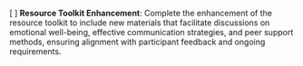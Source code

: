 [ ] **Resource Toolkit Enhancement**: Complete the enhancement of the resource toolkit to include new materials that facilitate discussions on emotional well-being, effective communication strategies, and peer support methods, ensuring alignment with participant feedback and ongoing requirements.